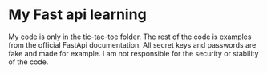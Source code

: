 # My Fast api learning

My code is only in the tic-tac-toe folder. The rest of the code is examples from the official FastApi documentation. All secret keys and passwords are fake and made for example. I am not responsible for the security or stability of the code.

